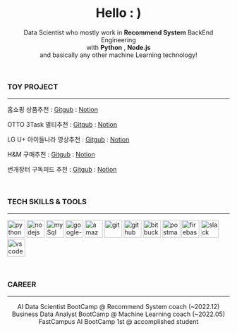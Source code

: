 <h1 align="center">Hello : )</h1>

<p align="center">
  Data Scientist who mostly work in <b>Recommend System</b>  BackEnd Engineering
  <br/>  with <b>Python</b> , <b>Node.js</b>
  <br/>  and basically any other machine Learning technology!
</p>

<br />


 ### TOY PROJECT

---

<p> 홈쇼핑 상품추천 : <a href="https://mmm-e-commerce.chloemin.com">Gitgub</a> : <a href="https://github.com/MINYUKYUNG/react-e-commerce-site">Notion</a></p>

<p>OTTO 3Task 멀티추천 : <a href="https://mmm-e-commerce.chloemin.com">Gitgub</a> : <a href="https://github.com/MINYUKYUNG/react-e-commerce-site">Notion</a></p>

<p>LG U+ 아이들나라 영상추천 : <a href="https://mmm-e-commerce.chloemin.com">Gitgub</a> : <a href="https://github.com/MINYUKYUNG/react-e-commerce-site">Notion</a></p>

<p>H&M 구매추천 : <a href="https://mmm-e-commerce.chloemin.com">Gitgub</a> : <a href="https://github.com/MINYUKYUNG/react-e-commerce-site">Notion</a></p>

<p>번개장터 구독피드 추천 : <a href="https://mmm-e-commerce.chloemin.com">Gitgub</a> : <a href="https://github.com/MINYUKYUNG/react-e-commerce-site">Notion</a></p>


<br />



### TECH SKILLS & TOOLS

---

<p align="left">
  <img src="https://cdn.iconscout.com/icon/free/png-256/python-2-226051.png" alt="python" width="40" height="40">
  <img src="https://cdn.jsdelivr.net/gh/devicons/devicon/icons/nodejs/nodejs-original.svg" alt="nodejs" width="40" height="40"/>  
  <img src="https://cdn.iconscout.com/icon/free/png-512/mysql-21-1174941.png" alt="mySql" width="40" height="40">    
  <img src="https://cdn.iconscout.com/icon/free/png-512/google-cloud-2038785-1721675.png" alt="google-cloud" width="40" height="40"/>  
  <img src="https://cdn.iconscout.com/icon/free/png-512/aws-1869025-1583149.png" alt="amazon-cloud" width="40" height="40"/>
  <img src="https://cdn.jsdelivr.net/gh/devicons/devicon/icons/git/git-original.svg" alt="git" width="40" height="40"> 
  <img src="https://cdn.jsdelivr.net/gh/devicons/devicon/icons/github/github-original.svg" alt="github" width="40" height="40">  
  <img src="https://cdn.jsdelivr.net/gh/devicons/devicon/icons/bitbucket/bitbucket-original.svg" alt="bitbucket" width="40" height="40">
  <img src="https://cdn.iconscout.com/icon/free/png-512/postman-3521648-2945092.png" alt="postman" width="40" height="40">    
  <img src="https://cdn.jsdelivr.net/gh/devicons/devicon/icons/firebase/firebase-plain.svg" alt="firebase" width="40" height="40">
  <img src="https://cdn.iconscout.com/icon/free/png-512/slack-logo-1481728-1254330.png"  alt="slack" width="40" height="40">
  <img src="https://cdn.jsdelivr.net/gh/devicons/devicon/icons/vscode/vscode-original.svg" alt="vscode" width="40" height="40">
</p>


<br />


### CAREER

---

<p align="center">
  AI Data Scientist BootCamp @ Recommend System coach (~2022.12)
  <br/>  Business Data Analyst BootCamp @ Machine Learning coach (~2022.05)
  <br/>  FastCampus AI BootCamp 1st @ accomplished student
</p> 